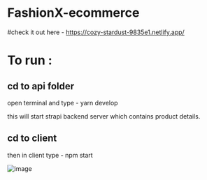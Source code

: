 # FashionX-ecommerce

#check it out here - https://cozy-stardust-9835e1.netlify.app/

# To run : 

## cd to api folder 

open terminal and type - yarn develop 

this will start strapi backend server which contains product details.

## cd to client 

then in client type - npm start 

![image](https://user-images.githubusercontent.com/85747246/211374375-631121da-8275-4a11-8cd7-5990c91bf131.png)


